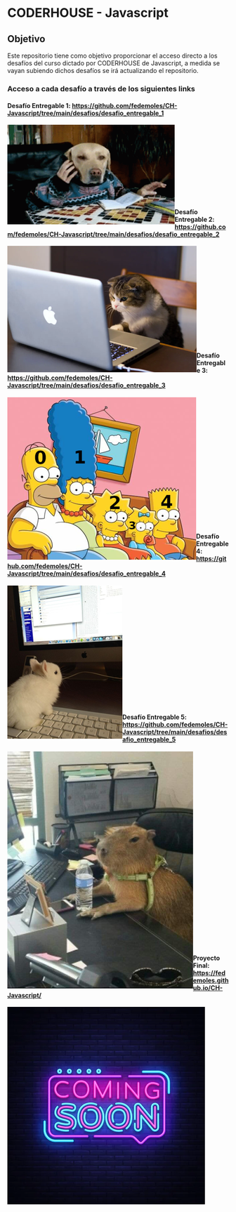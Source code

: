 # CODERHOUSE - Javascript

## Objetivo
Este repositorio tiene como objetivo proporcionar el acceso directo a los desafíos del curso dictado por CODERHOUSE de Javascript, a medida se vayan subiendo dichos desafíos se irá actualizando el repositorio.

### Acceso a cada desafío a través de los siguientes links

#### Desafío Entregable 1: https://github.com/fedemoles/CH-Javascript/tree/main/desafios/desafio_entregable_1
<p><img align="left" src="https://github.com/fedemoles/CH-Javascript/blob/main/desafios/assets/img/entreg1.png?raw=true" alt="entregable_1" /></p>

<br><br><br><br><br><br><br><br><br><br>

#### Desafío Entregable 2: https://github.com/fedemoles/CH-Javascript/tree/main/desafios/desafio_entregable_2
<p><img align="left" src="https://github.com/fedemoles/CH-Javascript/blob/main/desafios/assets/img/entreg2.png?raw=true" alt="entregable_1" /></p>

<br><br><br><br><br><br><br><br><br><br><br><br><br>

#### Desafío Entregable 3: https://github.com/fedemoles/CH-Javascript/tree/main/desafios/desafio_entregable_3
<p><img align="left" src="https://github.com/fedemoles/CH-Javascript/blob/main/desafios/assets/img/entreg3.png?raw=true" alt="entregable_3" /></p>

<br><br><br><br><br><br><br><br><br><br><br><br><br>
<br><br><br><br>

#### Desafío Entregable 4: https://github.com/fedemoles/CH-Javascript/tree/main/desafios/desafio_entregable_4
<p><img align="left" src="https://github.com/fedemoles/CH-Javascript/blob/main/desafios/assets/img/entreg4.png?raw=true" alt="entregable_4" /></p>

<br><br><br><br><br><br><br><br><br><br><br><br><br>
<br><br><br>

#### Desafío Entregable 5: https://github.com/fedemoles/CH-Javascript/tree/main/desafios/desafio_entregable_5
<p><img align="left" src="https://github.com/fedemoles/CH-Javascript/blob/main/desafios/assets/img/entreg5.png?raw=true" alt="entregable_5" /></p>

<br><br><br><br><br><br><br><br><br><br><br><br><br>
<br><br><br><br><br><br><br><br><br><br><br><br><br>

#### Proyecto Final: https://fedemoles.github.io/CH-Javascript/
<p><img align="left" src="https://github.com/fedemoles/CH-Javascript/blob/main/assets/img/csoon.webp?raw=true" alt="proyecto_final" /></p>